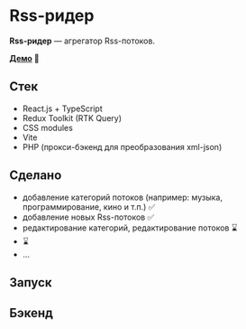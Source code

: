 # Rss-ридер

**Rss-ридер** — агрегатор Rss-потоков.

**[Демо](https://mchlv.ru/projects/rss-reader/) 🔗**

## Стек

-   React.js + TypeScript
-   Redux Toolkit (RTK Query)
-   CSS modules
-   Vite
-   PHP (прокси-бэкенд для преобразования xml-json)

## Сделано

-   добавление категорий потоков (например: музыка, программирование, кино и т.п.) ✅
-   добавление новых Rss-потоков ✅
-   редактирование категорий, редактирование потоков ⌛
-   ⌛
-   ...

## Запуск

## Бэкенд
